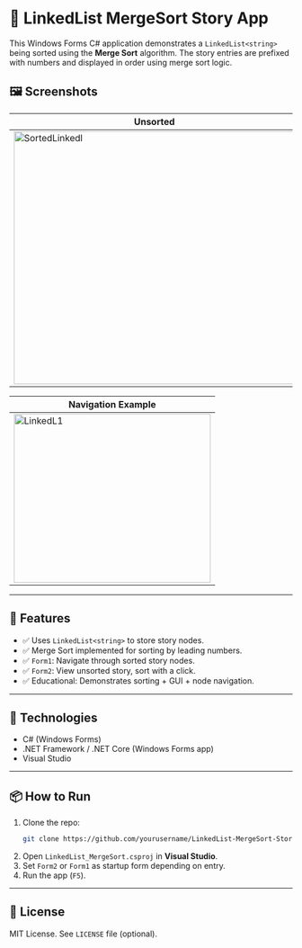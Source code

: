 # 🧠 LinkedList MergeSort Story App

This Windows Forms C# application demonstrates a `LinkedList<string>` being sorted using the **Merge Sort** algorithm. The story entries are prefixed with numbers and displayed in order using merge sort logic.

## 🖼 Screenshots

| Unsorted | Sorted |
|----------|--------|
| <img width="500" height="450" alt="SortedLinkedl" src="https://github.com/user-attachments/assets/74683826-343b-472b-8e4c-877f2e5c54cd" />| <img width="500" height="450" alt="UnsortedLinkedl" src="https://github.com/user-attachments/assets/38c2f71f-4338-466d-b205-5f534389c5ec" />

| Navigation Example |
|--------------------|
| <img width="350" height="300" alt="LinkedL1" src="https://github.com/user-attachments/assets/2c15055b-cfa8-4bde-a2c2-4edaae12a034" /> | <img width="350" height="300" alt="Linkedl2" src="https://github.com/user-attachments/assets/56f9ef10-f0fa-48c8-88a4-d791820fbd2a" /> | <img width="350" height="300" alt="Linkedl3" src="https://github.com/user-attachments/assets/0b20cb2f-0351-403f-80a3-3139f631528c" /> |

---

## 🧩 Features

- ✅ Uses `LinkedList<string>` to store story nodes.
- ✅ Merge Sort implemented for sorting by leading numbers.
- ✅ `Form1`: Navigate through sorted story nodes.
- ✅ `Form2`: View unsorted story, sort with a click.
- ✅ Educational: Demonstrates sorting + GUI + node navigation.

---

## 🧠 Technologies

- C# (Windows Forms)
- .NET Framework / .NET Core (Windows Forms app)
- Visual Studio

---

## 📦 How to Run

1. Clone the repo:
   ```bash
   git clone https://github.com/yourusername/LinkedList-MergeSort-StoryApp.git
   ```
2. Open `LinkedList_MergeSort.csproj` in **Visual Studio**.
3. Set `Form2` or `Form1` as startup form depending on entry.
4. Run the app (`F5`).

---

## 📜 License

MIT License. See `LICENSE` file (optional).
